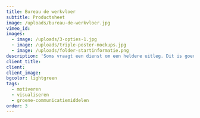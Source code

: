 ```yaml
---
title: Bureau de werkvloer
subtitle: Productsheet
image: /uploads/bureau-de-werkvloer.jpg
vimeo_id:
images:
  - image: /uploads/3-opties-1.jpg
  - image: /uploads/triple-poster-mockups.jpg
  - image: /uploads/folder-startinformatie.png
description: 'Soms vraagt een dienst om een heldere uitleg. Dit is goed te '
client_title:
client:
client_image:
bgcolor: lightgreen
tags:
  - motiveren
  - visualiseren
  - groene-communicatiemiddelen
order: 3
---
```

